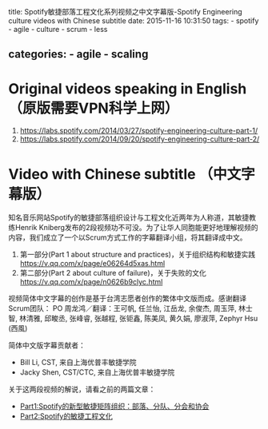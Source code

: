 title: Spotify敏捷部落工程文化系列视频之中文字幕版-Spotify Engineering culture videos with Chinese subtitle
date: 2015-11-16 10:31:50
tags:
    - spotify
    - agile
    - culture
    - scrum
    - less

categories:
    - agile
    - scaling
---

# Original videos speaking in English （原版需要VPN科学上网）
1. <https://labs.spotify.com/2014/03/27/spotify-engineering-culture-part-1/>
2. <https://labs.spotify.com/2014/09/20/spotify-engineering-culture-part-2/>

# Video with Chinese subtitle （中文字幕版）

知名音乐网站Spotify的敏捷部落组织设计与工程文化近两年为人称道，其敏捷教练Henrik Kniberg发布的2段视频功不可没。为了让华人同胞能更好地理解视频的内容，我们成立了一个以Scrum方式工作的字幕翻译小组，将其翻译成中文。


1. 第一部分(Part 1 about structure and practices)，关于组织结构和敏捷实践 <https://v.qq.com/x/page/e06264d5xas.html>
2. 第二部分(Part 2 about culture of failure)，关于失败的文化 <https://v.qq.com/x/page/n0626b9clyc.html>

视频简体中文字幕的创作是基于台湾志愿者创作的繁体中文版而成。感谢翻译Scrum团队：
PO 周龙鸿／翻译：王可帆, 任兰怡, 江岳龙, 余俊杰,
周玉萍, 林士智, 林清雅, 邱畯丞, 张峰睿, 张越程,
张钜鑫, 陈美凤, 黄久娟, 廖淑萍, Zephyr Hsu (西風)

简体中文版字幕贡献者：
* Bill Li, CST, 来自上海优普丰敏捷学院
* Jacky Shen, CST/CTC, 来自上海优普丰敏捷学院

关于这两段视频的解说，请看之前的两篇文章：

* [Part1:Spotify的新型敏捷矩阵组织：部落、分队、分会和协会](/2014/02/07/spotify-new-agile-organization-with-tribe-chapter-squad-guild/)
* [Part2:Spotify的敏捷工程文化](/2014/10/07/spotify-agile-engineering-culture)


